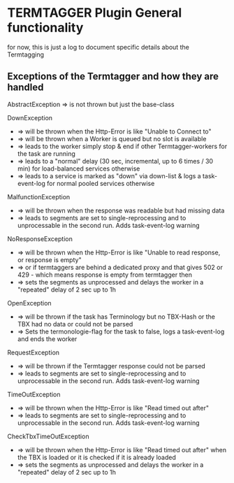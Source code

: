 # TERMTAGGER Plugin General functionality

for now, this is just a log to document specific details about the Termtagging



## Exceptions of the Termtagger and how they are handled

AbstractException
    => is not thrown but just the base-class

DownException
 * => will be thrown when the Http-Error is like "Unable to Connect to"
 * => will be thrown when a Worker is queued but no slot is available
 * => leads to the worker simply stop & end if other Termtagger-workers for the task are running
 * => leads to a "normal" delay (30 sec, incremental, up to 6 times / 30 min) for load-balanced services otherwise
 * => leads to a service is marked as "down" via down-list & logs a task-event-log for normal pooled services otherwise    

MalfunctionException
 * => will be thrown when the response was readable but had missing data
 * => leads to segments are set to single-reprocessing and to unprocessable in the second run. Adds task-event-log warning

NoResponseException
 * => will be thrown when the Http-Error is like "Unable to read response, or response is empty"
 * => or if termtaggers are behind a dedicated proxy and that gives 502 or 429 - which means response is empty from termtagger then
 * => sets the segments as unprocessed and delays the worker in a "repeated" delay of 2 sec up to 1h

OpenException
 * => will be thrown if the task has Terminology but no TBX-Hash or the TBX had no data or could not be parsed
 * => Sets the termonologie-flag for the task to false, logs a task-event-log and ends the worker

RequestException
 * => will be thrown if the Termtagger response could not be parsed
 * => leads to segments are set to single-reprocessing and to unprocessable in the second run. Adds task-event-log warning

TimeOutException
 * => will be thrown when the Http-Error is like "Read timed out after"
 * => leads to segments are set to single-reprocessing and to unprocessable in the second run. Adds task-event-log warning

CheckTbxTimeOutException
 * => will be thrown when the Http-Error is like "Read timed out after" when the TBX is loaded or it is checked if it is already loaded
 * => sets the segments as unprocessed and delays the worker in a "repeated" delay of 2 sec up to 1h
